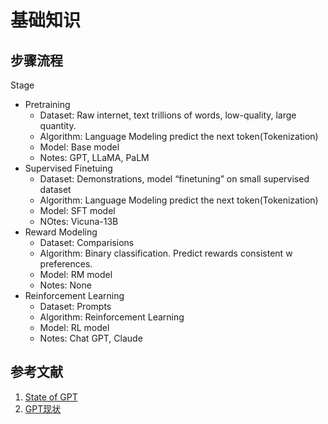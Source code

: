 # 基础知识

## 步骤流程

Stage
* Pretraining
  * Dataset: Raw internet, text trillions of words, low-quality, large quantity.
  * Algorithm: Language Modeling predict the next token(Tokenization)
  * Model: Base model
  * Notes: GPT, LLaMA, PaLM
* Supervised Finetuing
  * Dataset: Demonstrations, model “finetuning” on small supervised dataset
  * Algorithm: Language Modeling predict the next token(Tokenization)
  * Model: SFT model
  * NOtes: Vicuna-13B
* Reward Modeling
  * Dataset: Comparisions
  * Algorithm: Binary classification. Predict rewards consistent w preferences.
  * Model: RM model
  * Notes: None
* Reinforcement Learning
  * Dataset: Prompts
  * Algorithm: Reinforcement Learning
  * Model: RL model
  * Notes: Chat GPT, Claude

## 参考文献

1. [State of GPT](https://karpathy.ai/stateofgpt.pdf)
2. [GPT现状](https://mp.weixin.qq.com/s/zmEGzm1cdXupNoqZ65h7yg)
